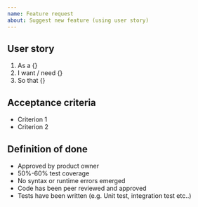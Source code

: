 ```yaml
---
name: Feature request
about: Suggest new feature (using user story)
---
```


## User story
1. As a {}
2. I want / need {}
3. So that {}

## Acceptance criteria
* Criterion 1
* Criterion 2

## Definition of done
* Approved by product owner
* 50%-60% test coverage
* No syntax or runtime errors emerged
* Code has been peer reviewed and approved
* Tests have been written (e.g. Unit test, integration test etc..)
